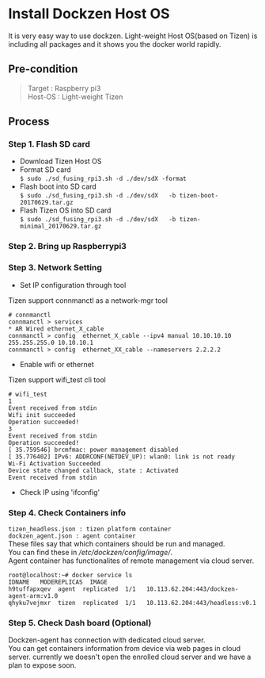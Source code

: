 # Install Dockzen Host OS #
It is very easy way to use dockzen. Light-weight Host OS(based on Tizen) is including all packages and it shows you the docker world rapidly.  


## Pre-condition ##
>Target : Raspberry pi3  
>Host-OS : Light-weight Tizen

## Process ##
### Step 1. Flash SD card
- Download Tizen Host OS   
- Format SD card   
`$ sudo ./sd_fusing_rpi3.sh -d ./dev/sdX -format`
- Flash boot into SD card  
`$ sudo ./sd_fusing_rpi3.sh -d ./dev/sdX   -b tizen-boot-20170629.tar.gz`
- Flash Tizen OS into SD card  
`$ sudo ./sd_fusing_rpi3.sh -d ./dev/sdX   -b tizen-minimal_20170629.tar.gz`

### Step 2. Bring up Raspberrypi3

### Step 3. Network Setting
- Set IP configuration through tool

Tizen support connmanctl as a network-mgr tool 
   
    # connmanctl  
    connmanctl > services  
    * AR Wired ethernet_X_cable
    connmanctl > config  ethernet_X_cable --ipv4 manual 10.10.10.10 255.255.255.0 10.10.10.1
    connmanctl > config  ethernet_XX_cable --nameservers 2.2.2.2
- Enable wifi or ethernet   

Tizen support wifi_test cli tool

    # wifi_test 
    1
    Event received from stdin
    Wifi init succeeded
    Operation succeeded!
    3
    Event received from stdin
    Operation succeeded!
    [ 35.759546] brcmfmac: power management disabled
    [ 35.776402] IPv6: ADDRCONF(NETDEV_UP): wlan0: link is not ready
    Wi-Fi Activation Succeeded
    Device state changed callback, state : Activated
    Event received from stdin 

- Check IP using 'ifconfig'

### Step 4. Check Containers info
`tizen_headless.json : tizen platform container`  
`dockzen_agent.json : agent container`  
These files say that which containers should be run and managed.  
You can find these in */etc/dockzen/config/image/*.  
Agent container has functionalites of remote management via cloud server.

    root@localhost:~# docker service ls
    IDNAME   MODEREPLICAS  IMAGE
    h9tuffapxqev  agent  replicated  1/1   10.113.62.204:443/dockzen-agent-arm:v1.0
    qhyku7vejmxr  tizen  replicated  1/1   10.113.62.204:443/headless:v0.1

### Step 5. Check Dash board (Optional)
Dockzen-agent has connection with dedicated cloud server.  
You can get containers information from device via web pages in cloud server. currently we doesn't open the enrolled cloud server and we have a plan to expose soon.
